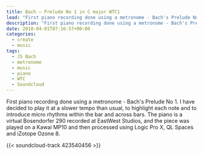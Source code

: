 ```yaml
---
title: Bach – Prelude No 1 in C major WTC1
lead: "First piano recording done using a metronome - Bach's Prelude No 1."
description: "First piano recording done using a metronome - Bach's Prelude No 1."
date: 2018-04-01T07:16:57+00:00
categories:
  - create
  - music
tags:
  - JS Bach
  - metronome
  - music
  - piano
  - WTC
  - Soundcloud
---
```

First piano recording done using a metronome - Bach's Prelude No 1. I have decided to play it at a slower tempo than usual, to highlight each note and to introduce micro rhythms within the bar and across bars. The piano is a virtual Bosendorfer 290 recorded at EastWest Studios, and the piece was played on a Kawai MP10 and then processed using Logic Pro X, QL Spaces and iZotope Ozone 8.

{{< soundcloud-track 423540456 >}}
